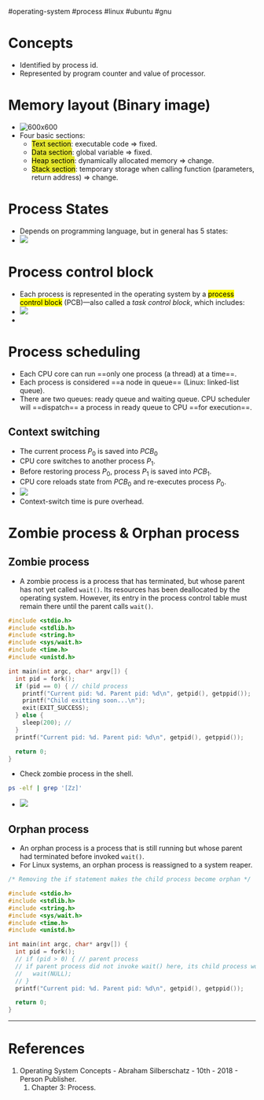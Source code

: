 #operating-system #process #linux #ubuntu #gnu 

# Concepts
- Identified by process id.
- Represented by program counter and value of processor.
# Memory layout (Binary image)
- ![600x600](Pasted%20image%2020240525160759.png)
- Four basic sections:
	- <mark style="background: #e4e62d;">Text section</mark>: executable code $\Rightarrow$ fixed.
	- <mark style="background: #e4e62d;">Data section</mark>: global variable $\Rightarrow$ fixed.
	- <mark style="background: #e4e62d;">Heap section</mark>: dynamically allocated memory $\Rightarrow$ change.
	- <mark style="background: #e4e62d;">Stack section</mark>: temporary storage when calling function (parameters, return address) $\Rightarrow$ change.
# Process States
- Depends on programming language, but in general has 5 states:
- ![](Pasted%20image%2020240525161359.png)

# Process control block
- Each process is represented in the operating system by a <mark class="hltr-yellow">process control block</mark> (PCB)—also called a *task control block*, which includes:
- ![](Pasted%20image%2020250517072253.png)
- 
# Process scheduling
- Each CPU core can run ==only one process (a thread) at a time==.
- Each process is considered ==a node in queue== (Linux: linked-list queue). 
- There are two queues: ready queue and waiting queue. CPU scheduler will ==dispatch== a process in ready queue to CPU ==for execution==.
## Context switching
- The current process $P_0$ is saved into $PCB_0$
- CPU core switches to another process $P_1$.
- Before restoring process $P_0$, process $P_1$ is saved into $PCB_1$.
- CPU core reloads state from $PCB_0$ and re-executes process $P_0$.
- ![](Pasted%20image%2020240525162759.png)
- Context-switch time is pure overhead.
# Zombie process & Orphan process
## Zombie process
- A zombie process is a process that has terminated, but whose parent has not yet called `wait()`. Its resources has been deallocated by the operating system. However, its entry in the process control table must remain there until the parent calls `wait()`.
```c title='Zombie process example'
#include <stdio.h>
#include <stdlib.h>
#include <string.h>
#include <sys/wait.h>
#include <time.h>
#include <unistd.h>

int main(int argc, char* argv[]) {
  int pid = fork();
  if (pid == 0) { // child process
    printf("Current pid: %d. Parent pid: %d\n", getpid(), getppid());
    printf("Child exitting soon...\n");
    exit(EXIT_SUCCESS);
  } else {
    sleep(200); //
  }
  printf("Current pid: %d. Parent pid: %d\n", getpid(), getppid());

  return 0;
}
```

- Check zombie process in the shell.
```sh title='ps -elf to check zombie/defunct process'
ps -elf | grep '[Zz]'
```
- ![](Pasted%20image%2020250517145038.png)
## Orphan process
- An orphan process is a process that is still running but whose parent had terminated before invoked `wait()`.
- For Linux systems, an orphan process is reassigned to a system reaper.
```c title='Orphan and zombie process example'
/* Removing the if statement makes the child process become orphan */

#include <stdio.h>
#include <stdlib.h>
#include <string.h>
#include <sys/wait.h>
#include <time.h>
#include <unistd.h>

int main(int argc, char* argv[]) {
  int pid = fork();
  // if (pid > 0) { // parent process
  // if parent process did not invoke wait() here, its child process would become orphan
  //   wait(NULL); 
  // }
  printf("Current pid: %d. Parent pid: %d\n", getpid(), getppid());

  return 0;
}
```

---
# References
1. Operating System Concepts - Abraham Silberschatz - 10th - 2018 - Person Publisher.
	1. Chapter 3: Process.